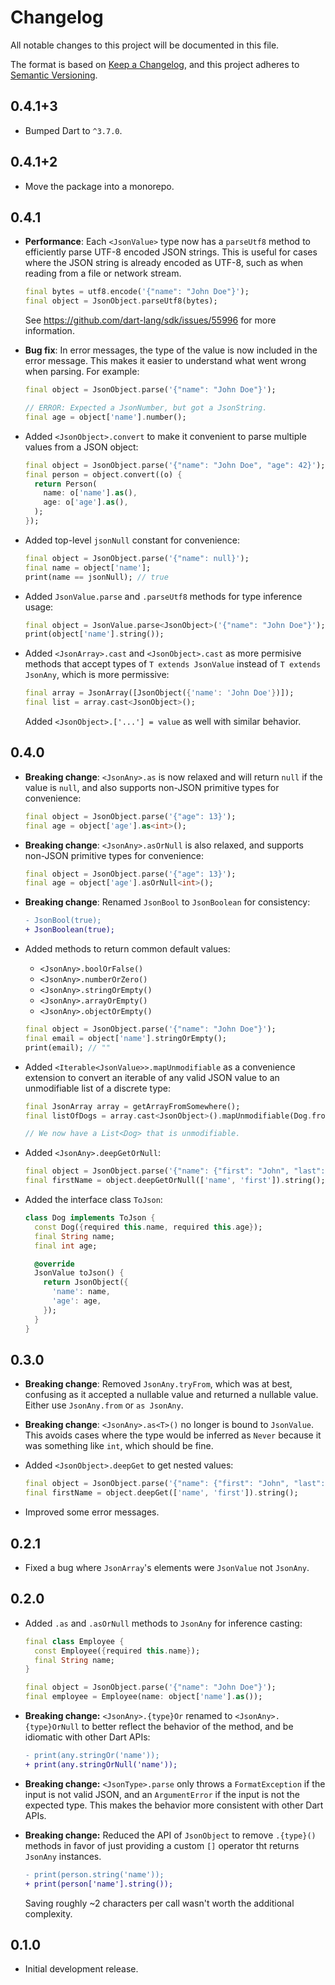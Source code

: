 <!-- #region(HEADER) -->
# Changelog

All notable changes to this project will be documented in this file.

The format is based on [Keep a Changelog](https://keepachangelog.com/en/1.1.0/),
and this project adheres to [Semantic Versioning](https://semver.org/spec/v2.0.0.html).

<!-- #endregion -->

## 0.4.1+3

- Bumped Dart to `^3.7.0`.

## 0.4.1+2

- Move the package into a monorepo.

## 0.4.1

- **Performance**: Each `<JsonValue>` type now has a `parseUtf8` method to
  efficiently parse UTF-8 encoded JSON strings. This is useful for cases where
  the JSON string is already encoded as UTF-8, such as when reading from a file
  or network stream.

  ```dart
  final bytes = utf8.encode('{"name": "John Doe"}');
  final object = JsonObject.parseUtf8(bytes);
  ```

  See <https://github.com/dart-lang/sdk/issues/55996> for more information.

- **Bug fix**: In error messages, the type of the value is now included in the
  error message. This makes it easier to understand what went wrong when
  parsing. For example:

  ```dart
  final object = JsonObject.parse('{"name": "John Doe"}');

  // ERROR: Expected a JsonNumber, but got a JsonString.
  final age = object['name'].number();
  ```

- Added `<JsonObject>.convert` to make it convenient to parse multiple values
  from a JSON object:

  ```dart
  final object = JsonObject.parse('{"name": "John Doe", "age": 42}');
  final person = object.convert((o) {
    return Person(
      name: o['name'].as(),
      age: o['age'].as(),
    );
  });
  ```

- Added top-level `jsonNull` constant for convenience:

  ```dart
  final object = JsonObject.parse('{"name": null}');
  final name = object['name'];
  print(name == jsonNull); // true
  ```

- Added `JsonValue.parse` and `.parseUtf8` methods for type inference usage:

  ```dart
  final object = JsonValue.parse<JsonObject>('{"name": "John Doe"}');
  print(object['name'].string());
  ```

- Added `<JsonArray>.cast` and `<JsonObject>.cast` as more permisive methods
  that accept types of `T extends JsonValue` instead of `T extends JsonAny`,
  which is more permissive:

  ```dart
  final array = JsonArray([JsonObject({'name': 'John Doe'})]);
  final list = array.cast<JsonObject>();
  ```

  Added `<JsonObject>.['...'] = value` as well with similar behavior.

## 0.4.0

- **Breaking change**: `<JsonAny>.as` is now relaxed and will return `null` if
  the value is `null`, and also supports non-JSON primitive types for
  convenience:

  ```dart
  final object = JsonObject.parse('{"age": 13}');
  final age = object['age'].as<int>();
  ```

- **Breaking change**: `<JsonAny>.asOrNull` is also relaxed, and supports
  non-JSON primitive types for convenience:

  ```dart
  final object = JsonObject.parse('{"age": 13}');
  final age = object['age'].asOrNull<int>();
  ```

- **Breaking change**: Renamed `JsonBool` to `JsonBoolean` for consistency:

  ```diff
  - JsonBool(true);
  + JsonBoolean(true);
  ```

- Added methods to return common default values:
  - `<JsonAny>.boolOrFalse()`
  - `<JsonAny>.numberOrZero()`
  - `<JsonAny>.stringOrEmpty()`
  - `<JsonAny>.arrayOrEmpty()`
  - `<JsonAny>.objectOrEmpty()`

  ```dart
  final object = JsonObject.parse('{"name": "John Doe"}');
  final email = object['name'].stringOrEmpty();
  print(email); // ""
  ```

- Added `<Iterable<JsonValue>>.mapUnmodifiable` as a convenience extension to
  convert an iterable of any valid JSON value to an unmodifiable list of a
  discrete type:

  ```dart
  final JsonArray array = getArrayFromSomewhere();
  final listOfDogs = array.cast<JsonObject>().mapUnmodifiable(Dog.fromJson);

  // We now have a List<Dog> that is unmodifiable.
  ```

- Added `<JsonAny>.deepGetOrNull`:

  ```dart
  final object = JsonObject.parse('{"name": {"first": "John", "last": "Doe"}}');
  final firstName = object.deepGetOrNull(['name', 'first']).string();
  ```

- Added the interface class `ToJson`:

  ```dart
  class Dog implements ToJson {
    const Dog({required this.name, required this.age});
    final String name;
    final int age;

    @override
    JsonValue toJson() {
      return JsonObject({
        'name': name,
        'age': age,
      });
    }
  }
  ```

## 0.3.0

- **Breaking change**: Removed `JsonAny.tryFrom`, which was at best, confusing
  as it accepted a nullable value and returned a nullable value. Either use
  `JsonAny.from` or `as JsonAny`.

- **Breaking change**: `<JsonAny>.as<T>()` no longer is bound to `JsonValue`.
  This avoids cases where the type would be inferred as `Never` because it was
  something like `int`, which should be fine.

- Added `<JsonObject>.deepGet` to get nested values:

  ```dart
  final object = JsonObject.parse('{"name": {"first": "John", "last": "Doe"}}');
  final firstName = object.deepGet(['name', 'first']).string();
  ```

- Improved some error messages.

## 0.2.1

- Fixed a bug where `JsonArray`'s elements were `JsonValue` not `JsonAny`.

## 0.2.0

- Added `.as` and `.asOrNull` methods to `JsonAny` for inference casting:

  ```dart
  final class Employee {
    const Employee({required this.name});
    final String name;
  }

  final object = JsonObject.parse('{"name": "John Doe"}');
  final employee = Employee(name: object['name'].as());
  ```

- **Breaking change:** `<JsonAny>.{type}Or` renamed to `<JsonAny>.{type}OrNull`
  to better reflect the behavior of the method, and be idiomatic with other Dart
  APIs:

  ```diff
  - print(any.stringOr('name'));
  + print(any.stringOrNull('name'));
  ```

- **Breaking change:** `<JsonType>.parse` only throws a `FormatException` if the
  input is not valid JSON, and an `ArgumentError` if the input is not the
  expected type. This makes the behavior more consistent with other Dart APIs.

- **Breaking change:** Reduced the API of `JsonObject` to remove `.{type}()`
  methods in favor of just providing a custom `[]` operator tht returns
  `JsonAny` instances.

  ```diff
  - print(person.string('name'));
  + print(person['name'].string());
  ```

  Saving roughly ~2 characters per call wasn't worth the additional complexity.

## 0.1.0

- Initial development release.
